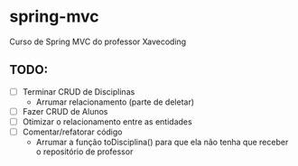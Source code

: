 # spring-mvc
Curso de Spring MVC do professor Xavecoding

## TODO:
- [ ] Terminar CRUD de Disciplinas
	- Arrumar relacionamento (parte de deletar)
- [ ] Fazer CRUD de Alunos
- [ ] Otimizar o relacionamento entre as entidades
- [ ] Comentar/refatorar código
	- Arrumar a função toDisciplina() para que ela não tenha que receber o repositório de professor
